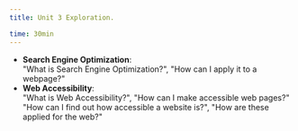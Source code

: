 ```yaml
---
title: Unit 3 Exploration.

time: 30min
---
```


- **Search Engine Optimization**:  
"What is Search Engine Optimization?", "How can I apply it to a webpage?"
- **Web Accessibility**:  
"What is Web Accessibility?", "How can I make accessible web pages?" "How can I find out how accessible a website is?", "How are these applied for the web?"